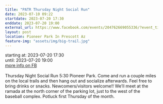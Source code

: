 ```yaml
---
title: "PATR Thursday Night Social Run"
date: 2023-07-10 09:22
startdate: 2023-07-20 17:30
enddate: 2023-07-20 19:00
external_url: https://www.facebook.com/events/204762669055336/?event_time_id=204762709055332
layout: post
location: Pioneer Park In Prescott Az
feature-img: "assets/img/big-trail.jpg"
---
```


starting at: 2023-07-20 17:30<br>until: 2023-07-20 19:00<br><a href="https://www.facebook.com/events/204762669055336/?event_time_id=204762709055332">more info on FB</a><br><br>Thursday Night Social Run 5&#58;30 Pioneer Park.  Come and run a couple miles on the local trails and then hang out and socialize afterwards.  Feel free to bring drinks or snacks. Newcomers/visitors welcome!!  We’ll meet at the ramada at the north corner of the parking lot, just to the west of the baseball complex.  Potluck first Thursday of the month.<br>
  <br>
  
